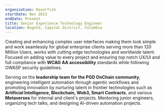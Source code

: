```yaml
---
organization: Razorfish
startDate: Nov 2023
endDate: Present
title: Senior Experience Technology Engineer
location: Bogotá, Capital District, Colombia
---
```


Creating and enhancing complex user interfaces making them look simple and work seamlessly for global enterprise clients serving more than 120 Million Users, works with cutting edge technologies and worldwide talent. Focused on adding value to every project and ensuring top notch UX/UI and full compliance with **WCAG AA accessibility** standards while following OWASP security guidelines. 

Serving on the **leadership team for the PGD OnChain community**, engineering intelligent automation through agentic workflows and promoting innovation by nurturing talent in frontier technologies such as **Artificial Intelligence, Blockchain, Web3, Smart Contracts**, and various **Metaverses** for internal and client's projects.
Mentoring junior engineers, organizing tech talks, and designing AI-driven automation projects.
